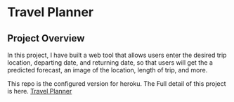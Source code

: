 # Travel Planner

## Project Overview

In this project, I have built a web tool that allows users enter the desired trip location, departing date, and returning date, so that users will get the a predicted forecast, an image of the location, length of trip, and more. 

This repo is the configured version for heroku. The Full detail of this project is here.
[Travel Planner](https://github.com/yukariIm8/Udacity_FEND_05_Capstone_Travel_Planner_App)